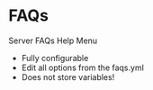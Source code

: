 # FAQs
Server FAQs Help Menu

 - Fully configurable
 - Edit all options from the faqs.yml
 - Does not store variables!

